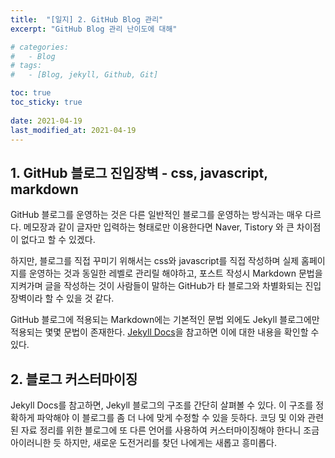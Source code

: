 ```yaml
---
title:  "[일지] 2. GitHub Blog 관리"
excerpt: "GitHub Blog 관리 난이도에 대해"

# categories:
#   - Blog
# tags:
#   - [Blog, jekyll, Github, Git]

toc: true
toc_sticky: true
 
date: 2021-04-19
last_modified_at: 2021-04-19
---
```


## 1. GitHub 블로그 진입장벽 - css, javascript, markdown

GitHub 블로그를 운영하는 것은 다른 일반적인 블로그를 운영하는 방식과는 매우 다르다. 메모장과 같이 글자만 입력하는 형태로만 이용한다면 Naver, Tistory 와 큰 차이점이 없다고 할 수 있겠다.  

하지만, 블로그를 직접 꾸미기 위해서는 css와 javascript를 직접 작성하며 실제 홈페이지를 운영하는 것과 동일한 레벨로 관리릴 해야하고, 포스트 작성시 Markdown 문법을 지켜가며 글을 작성하는 것이 사람들이 말하는 GitHub가 타 블로그와 차별화되는 진입장벽이라 할 수 있을 것 같다.  

GitHub 블로그에 적용되는 Markdown에는 기본적인 문법 외에도 Jekyll 블로그에만 적용되는 몇몇 문법이 존재한다. [Jekyll Docs](https://jekyllrb.com/docs/)을 참고하면 이에 대한 내용을 확인할 수 있다.  

## 2. 블로그 커스터마이징

Jekyll Docs를 참고하면, Jekyll 블로그의 구조를 간단히 살펴볼 수 있다. 이 구조를 정확하게 파악해야 이 블로그를 좀 더 나에 맞게 수정할 수 있을 듯하다. 코딩 및 이와 관련된 자료 정리를 위한 블로그에 또 다른 언어를 사용하여 커스터마이징해야 한다니 조금 아이러니한 듯 하지만, 새로운 도전거리를 찾던 나에게는 새롭고 흥미롭다.  


